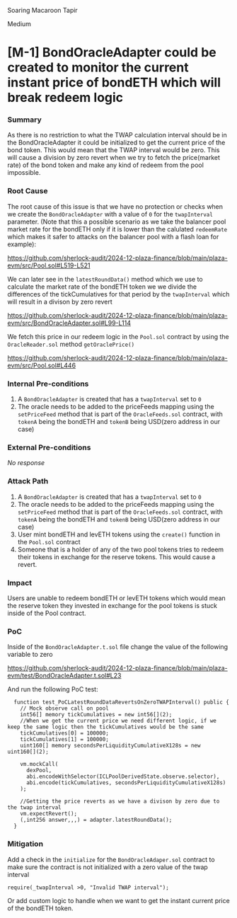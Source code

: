Soaring Macaroon Tapir

Medium

# [M-1] BondOracleAdapter could be created to monitor the current instant price of bondETH which will break redeem logic

### Summary

As there is no restriction to what the TWAP calculation interval should be in the BondOracleAdapter it could be initialized to get the current price of the bond token. This would mean that the TWAP interval would be zero. This will cause a division by zero revert when we try to fetch the price(market rate) of the bond token and make any kind of redeem from the pool impossible.


### Root Cause

The root cause of this issue is that we have no protection or checks when we create the ```BondOracleAdapter``` with a value of ```0```  for the ```twapInterval``` parameter. (Note that this a possible scenario as we take the balancer pool  market rate for the bondETH only if it is lower than the calulated ```redeemRate``` which makes it safer to attacks on the balancer pool with a flash loan for example):

https://github.com/sherlock-audit/2024-12-plaza-finance/blob/main/plaza-evm/src/Pool.sol#L519-L521

We can later see in the ```latestRoundData()```  method which we use to calculate the market rate of the bondETH token we we divide the differences of the tickCumulatives for that period by the ```twapInterval``` which will result in a divison by zero revert

https://github.com/sherlock-audit/2024-12-plaza-finance/blob/main/plaza-evm/src/BondOracleAdapter.sol#L99-L114

We fetch this price in our redeem logic in the ```Pool.sol``` contract by using the ```OracleReader.sol``` method ```getOraclePrice()```

https://github.com/sherlock-audit/2024-12-plaza-finance/blob/main/plaza-evm/src/Pool.sol#L446

### Internal Pre-conditions

1. A ```BondOracleAdapter``` is created  that has a ```twapInterval``` set to ```0```
2. The oracle needs to be added to the priceFeeds mapping using the ```setPriceFeed``` method that is part of the ```OracleFeeds.sol``` contract, with ```tokenA``` being the bondETH and ```tokenB``` being USD(zero address in our case)

### External Pre-conditions

_No response_

### Attack Path

1. A ```BondOracleAdapter``` is created  that has a ```twapInterval``` set to ```0```
2. The oracle needs to be added to the priceFeeds mapping using the ```setPriceFeed``` method that is part of the ```OracleFeeds.sol``` contract, with ```tokenA``` being the bondETH and ```tokenB``` being USD(zero address in our case)
3. User mint bondETH and levETH tokens using the ```create()``` function in the ```Pool.sol``` contract
4. Someone that is a holder of any of the two pool tokens tries to redeem their tokens in exchange for the reserve tokens. This would cause a revert.

### Impact

Users are unable to redeem bondETH or levETH tokens which would mean the reserve token they invested in exchange for the pool tokens is stuck inside of the Pool contract.

### PoC

Inside of the ```BondOracleAdapter.t.sol``` file change the value of the following variable to zero

https://github.com/sherlock-audit/2024-12-plaza-finance/blob/main/plaza-evm/test/BondOracleAdapter.t.sol#L23

And run the following PoC test:

```solidity
  function test_PoCLatestRoundDataRevertsOnZeroTWAPInterval() public {
    // Mock observe call on pool
    int56[] memory tickCumulatives = new int56[](2);
    //When we get the current price we need different logic, if we keep the same logic then the tickCumulatives would be the same
    tickCumulatives[0] = 100000;
    tickCumulatives[1] = 100000;
    uint160[] memory secondsPerLiquidityCumulativeX128s = new uint160[](2);

    vm.mockCall(
      dexPool,
      abi.encodeWithSelector(ICLPoolDerivedState.observe.selector),
      abi.encode(tickCumulatives, secondsPerLiquidityCumulativeX128s)
    );

    //Getting the price reverts as we have a divison by zero due to the twap interval
    vm.expectRevert();
    (,int256 answer,,,) = adapter.latestRoundData();
  }
```

### Mitigation

Add a check in the ```initialize``` for the ```BondOracleAdaper.sol``` contract to make sure the contract is not initialized with a zero value of the twap interval

```solidity
require(_twapInterval >0, "Invalid TWAP interval");
```

Or add custom logic to handle when we want to get the instant current price of the bondETH token.